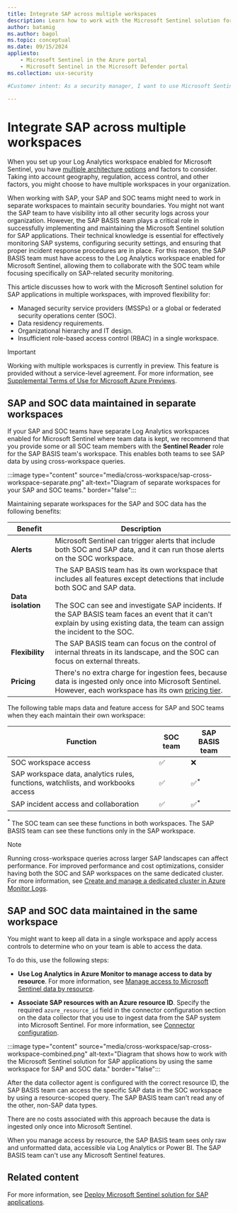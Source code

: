 ```yaml
---
title: Integrate SAP across multiple workspaces
description: Learn how to work with the Microsoft Sentinel solution for SAP applications in multiple workspaces for different deployment scenarios.
author: batamig
ms.author: bagol
ms.topic: conceptual
ms.date: 09/15/2024
appliesto:
    - Microsoft Sentinel in the Azure portal
    - Microsoft Sentinel in the Microsoft Defender portal
ms.collection: usx-security

#Customer intent: As a security manager, I want to use Microsoft Sentinel for SAP applications across multiple workspaces so that I can ensure compliance with data residency requirements and facilitate collaboration between SOC and SAP teams.

---
```


# Integrate SAP across multiple workspaces

When you set up your Log Analytics workspace enabled for Microsoft Sentinel, you have [multiple architecture options](/azure/azure-monitor/logs/workspace-design?toc=/azure/sentinel/TOC.json&bc=/azure/sentinel/breadcrumb/toc.json) and factors to consider. Taking into account geography, regulation, access control, and other factors, you might choose to have multiple workspaces in your organization.

When working with SAP, your SAP and SOC teams might need to work in separate workspaces to maintain security boundaries. You might not want the SAP team to have visibility into all other security logs across your organization. However, the SAP BASIS team plays a critical role in successfully implementing and maintaining the Microsoft Sentinel solution for SAP applications. Their technical knowledge is essential for effectively monitoring SAP systems, configuring security settings, and ensuring that proper incident response procedures are in place. For this reason, the SAP BASIS team must have access to the Log Analytics workspace enabled for Microsoft Sentinel, allowing them to collaborate with the SOC team while focusing specifically on SAP-related security monitoring.

This article discusses how to work with the Microsoft Sentinel solution for SAP applications in multiple workspaces, with improved flexibility for:

- Managed security service providers (MSSPs) or a global or federated security operations center (SOC).
- Data residency requirements.
- Organizational hierarchy and IT design.
- Insufficient role-based access control (RBAC) in a single workspace.

> [!IMPORTANT]
> Working with multiple workspaces is currently in preview. This feature is provided without a service-level agreement. For more information, see [Supplemental Terms of Use for Microsoft Azure Previews](https://azure.microsoft.com/support/legal/preview-supplemental-terms/).

## SAP and SOC data maintained in separate workspaces

If your SAP and SOC teams have separate Log Analytics workspaces enabled for Microsoft Sentinel where team data is kept, we recommend that you provide some or all SOC team members with the **Sentinel Reader** role for the SAP BASIS team's workspace. This enables both teams to see SAP data by using cross-workspace queries.

:::image type="content" source="media/cross-workspace/sap-cross-workspace-separate.png" alt-text="Diagram of separate workspaces for your SAP and SOC teams." border="false":::

Maintaining separate workspaces for the SAP and SOC data has the following benefits:

|Benefit  |Description  |
|---------|---------|
|**Alerts**     |   Microsoft Sentinel can trigger alerts that include both SOC and SAP data, and it can run those alerts on the SOC workspace.  |
|**Data isolation**     |   The SAP BASIS team has its own workspace that includes all features except detections that include both SOC and SAP data.   <br><br>The SOC can see and investigate SAP incidents. If the SAP BASIS team faces an event that it can't explain by using existing data, the team can assign the incident to the SOC.   |
|**Flexibility**     |   The SAP BASIS team can focus on the control of internal threats in its landscape, and the SOC can focus on external threats.     |
|**Pricing**     |  There's no extra charge for ingestion fees, because data is ingested only once into Microsoft Sentinel. However, each workspace has its own [pricing tier](../design-your-workspace-architecture.md#step-5-collecting-any-non-soc-data).       |

The following table maps data and feature access for SAP and SOC teams when they each maintain their own workspace:

|Function  |SOC team  |SAP BASIS team  |
|---------|---------|---------|
|SOC workspace access     | &#x2705;         | &#10060;     |
|SAP workspace data, analytics rules, functions, watchlists, and workbooks access     | &#x2705;         | &#x2705;<sup>*</sup>         |
|SAP incident access and collaboration     | &#x2705;          | &#x2705;<sup>*</sup>          |

<sup>*</sup> The SOC team can see these functions in both workspaces. The SAP BASIS team can see these functions only in the SAP workspace.

> [!NOTE]
> Running cross-workspace queries across larger SAP landscapes can affect performance. For improved performance and cost optimizations, consider having both the SOC and SAP workspaces on the same dedicated cluster. For more information, see [Create and manage a dedicated cluster in Azure Monitor Logs](/azure/azure-monitor/logs/logs-dedicated-clusters?tabs=cli#cluster-pricing-model).

## SAP and SOC data maintained in the same workspace

You might want to keep all data in a single workspace and apply access controls to determine who on your team is able to access the data.

To do this, use the following steps:

- **Use Log Analytics in Azure Monitor to manage access to data by resource**. For more information, see [Manage access to Microsoft Sentinel data by resource](../resource-context-rbac.md).

- **Associate SAP resources with an Azure resource ID**. Specify the required `azure_resource_id` field in the connector configuration section on the data collector that you use to ingest data from the SAP system into Microsoft Sentinel. For more information, see [Connector configuration](reference-systemconfig-json.md#connector-configuration).

:::image type="content" source="media/cross-workspace/sap-cross-workspace-combined.png" alt-text="Diagram that shows how to work with the Microsoft Sentinel solution for SAP applications by using the same workspace for SAP and SOC data." border="false":::

After the data collector agent is configured with the correct resource ID, the SAP BASIS team can access the specific SAP data in the SOC workspace by using a resource-scoped query. The SAP BASIS team can't read any of the other, non-SAP data types.

There are no costs associated with this approach because the data is ingested only once into Microsoft Sentinel.

When you manage access by resource, the SAP BASIS team sees only raw and unformatted data, accessible via Log Analytics or Power BI. The SAP BASIS team can't use any Microsoft Sentinel features.

## Related content

For more information, see [Deploy Microsoft Sentinel solution for SAP applications](deployment-overview.md).
